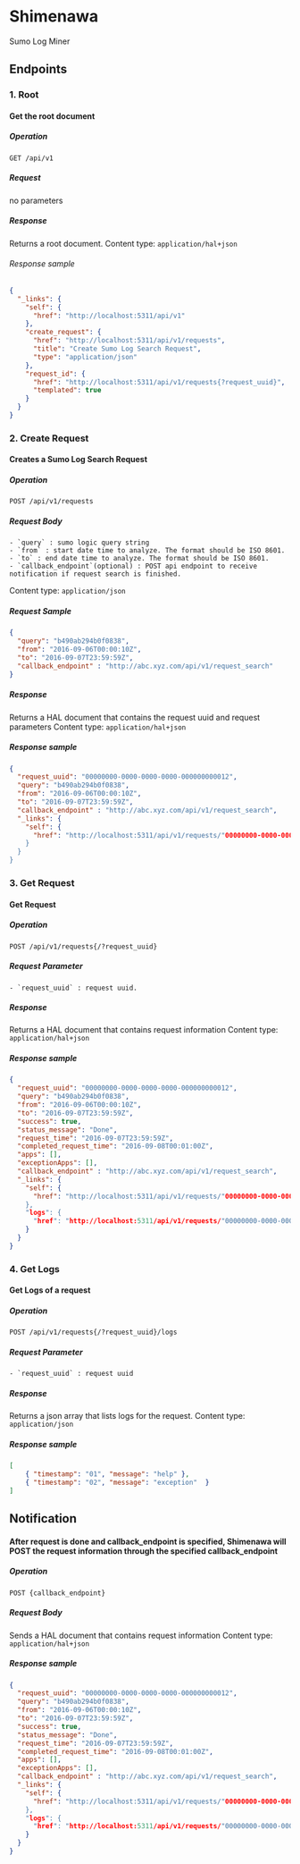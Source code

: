 # Shimenawa
Sumo Log Miner

## Endpoints

### 1. Root
#### Get the root document

##### Operation
`GET /api/v1`

##### Request
no parameters

##### Response
Returns a root document.
Content type: `application/hal+json`  

###### Response sample

```json
{
  "_links": {
    "self": {
      "href": "http://localhost:5311/api/v1"
    },
    "create_request": {
      "href": "http://localhost:5311/api/v1/requests",
      "title": "Create Sumo Log Search Request",
      "type": "application/json"
    },
    "request_id": {
      "href": "http://localhost:5311/api/v1/requests{?request_uuid}",
      "templated": true
    }
  }
}
```

### 2. Create Request
#### Creates a Sumo Log Search Request

##### Operation
`POST /api/v1/requests`

##### Request Body
    - `query` : sumo logic query string
	- `from` : start date time to analyze. The format should be ISO 8601.
	- `to` : end date time to analyze. The format should be ISO 8601.
	- `callback_endpoint`(optional) : POST api endpoint to receive notification if request search is finished.
Content type: `application/json` 

##### Request Sample
```json
{
  "query": "b490ab294b0f0838",
  "from": "2016-09-06T00:00:10Z",
  "to": "2016-09-07T23:59:59Z",
  "callback_endpoint" : "http://abc.xyz.com/api/v1/request_search"
}
```

##### Response
Returns a HAL document that contains the request uuid and request parameters
Content type: `application/hal+json`

##### Response sample

```json
{
  "request_uuid": "00000000-0000-0000-0000-000000000012",
  "query": "b490ab294b0f0838",
  "from": "2016-09-06T00:00:10Z",
  "to": "2016-09-07T23:59:59Z",
  "callback_endpoint" : "http://abc.xyz.com/api/v1/request_search",
  "_links": {
    "self": {
      "href": "http://localhost:5311/api/v1/requests/"00000000-0000-0000-0000-000000000012"
    }
  }
}
```

### 3. Get Request
#### Get Request

##### Operation
`POST /api/v1/requests{/?request_uuid}`

##### Request Parameter
    - `request_uuid` : request uuid. 

##### Response
Returns a HAL document that contains request information
Content type: `application/hal+json`

##### Response sample

```json
{
  "request_uuid": "00000000-0000-0000-0000-000000000012",
  "query": "b490ab294b0f0838",
  "from": "2016-09-06T00:00:10Z",
  "to": "2016-09-07T23:59:59Z",
  "success": true,
  "status_message": "Done",
  "request_time": "2016-09-07T23:59:59Z",
  "completed_request_time": "2016-09-08T00:01:00Z",
  "apps": [],
  "exceptionApps": [],
  "callback_endpoint" : "http://abc.xyz.com/api/v1/request_search",
  "_links": {
    "self": {
      "href": "http://localhost:5311/api/v1/requests/"00000000-0000-0000-0000-000000000012"
    },
    "logs": {
      "href": "http://localhost:5311/api/v1/requests/"00000000-0000-0000-0000-000000000012"/logs
    }
  }
}
```

### 4. Get Logs
#### Get Logs of a request

##### Operation
`POST /api/v1/requests{/?request_uuid}/logs`

##### Request Parameter
    - `request_uuid` : request uuid

##### Response
Returns a json array that lists logs for the request.
Content type: `application/json`

##### Response sample

```json
[
	{ "timestamp": "01", "message": "help" },
	{ "timestamp": "02", "message": "exception"  }
]
```

## Notification

#### After request is done and callback_endpoint is specified, Shimenawa will POST the request information through the specified callback_endpoint

##### Operation
`POST {callback_endpoint}`

##### Request Body
Sends a HAL document that contains request information
Content type: `application/hal+json`

##### Response sample

```json
{
  "request_uuid": "00000000-0000-0000-0000-000000000012",
  "query": "b490ab294b0f0838",
  "from": "2016-09-06T00:00:10Z",
  "to": "2016-09-07T23:59:59Z",
  "success": true,
  "status_message": "Done",
  "request_time": "2016-09-07T23:59:59Z",
  "completed_request_time": "2016-09-08T00:01:00Z",
  "apps": [],
  "exceptionApps": [],
  "callback_endpoint" : "http://abc.xyz.com/api/v1/request_search",
  "_links": {
    "self": {
      "href": "http://localhost:5311/api/v1/requests/"00000000-0000-0000-0000-000000000012"
    },
    "logs": {
      "href": "http://localhost:5311/api/v1/requests/"00000000-0000-0000-0000-000000000012"/logs
    }
  }
}
```